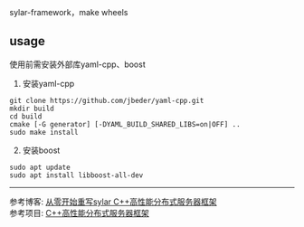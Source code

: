 sylar-framework，make wheels<br>
## usage
使用前需安装外部库yaml-cpp、boost
1. 安装yaml-cpp
```shell
git clone https://github.com/jbeder/yaml-cpp.git
mkdir build
cd build
cmake [-G generator] [-DYAML_BUILD_SHARED_LIBS=on|OFF] ..
sudo make install
```
2. 安装boost
```shell
sudo apt update
sudo apt install libboost-all-dev
```

---
参考博客: [从零开始重写sylar C++高性能分布式服务器框架](https://www.midlane.top/wiki/pages/viewpage.action?pageId=10060952)<br>
参考项目: [C++高性能分布式服务器框架](https://github.com/zhongluqiang/sylar-from-scratch)